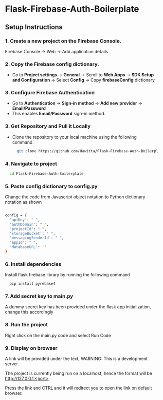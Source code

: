 # Flask-Firebase-Auth-Boilerplate

## Setup Instructions

### 1. Create a new project on the Firebase Console.
Firebase Console ->  Web -> Add application details

### 2. Copy the Firebase config dictionary.

- Go to **Project settings** -> **General** -> Scroll to **Web Apps** -> **SDK Setup and Configuration** -> Select **Config** -> Copy **firebaseConfig** dictionary 


### 3. Configure Firebase Authentication
- Go to **Authentication** → **Sign-in method** -> **Add new provider** -> **Email/Password** 
- This enables **Email/Password** sign-in method.

### 3. Get Repository and Pull it Locally
- Clone the repository to your local machine using the following command:
  
  ```bash
    git clone https://github.com/Hawitta/Flask-Firebase-Auth-Boilerplate.git

### 4. Navigate to project

```bash
  cd Flask-Firebase-Auth-Boilerplate 
```

### 5. Paste config dictionary to config.py
Change the code from Javascript object notation to Python dictionary notation as shown

```bash

config = {
  'apiKey': " ",
  'authDomain': " ",
  'projectId': " ",
  'storageBucket': " ",
  'messagingSenderId': " ",
  'appId': " ",
  'databaseURL': ''
}

```

### 6. Install dependencies
Install flask firebase library by running the following command

```bash
  pip install pyrebase4
```

### 7. Add secret key to main.py
A dummy secret key has been provided under the flask app initialization, change this accordingly


### 8. Run the project
Right click on the main.py code and select Run Code


### 9. Display on browser
A link will be provided under the text, WARNING: This is a development server.

The project is currently being run on a localhost, hence the format will be http://127.0.0.1:<port>

Press the link and CTRL and it will redirect you to open the link on default browser.
